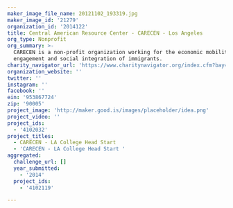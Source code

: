 ```yaml
---
maker_image_file_name: 20121102_193319.jpg
maker_image_id: '21279'
organization_id: '2014122'
title: Central American Resource Center - CARECEN - Los Angeles
org_type: Nonprofit
org_summary: >-
  CARECEN is a non-profit organization working for the economic mobility, civic
  engagement and social integration of immigrants.
charity_navigator_url: 'https://www.charitynavigator.org/index.cfm?bay=search.profile&ein=953867724'
organization_website: ''
twitter: ''
instagram: ''
facebook: ''
ein: '953867724'
zip: '90005'
project_image: 'http://maker.good.is/images/placeholder/idea.png'
project_video: ''
project_ids:
  - '4102032'
project_titles:
  - CARECEN - LA College Head Start
  - 'CARECEN - LA College Head Start '
aggregated:
  challenge_url: []
  year_submitted:
    - '2014'
  project_ids:
    - '4102119'

---
```

